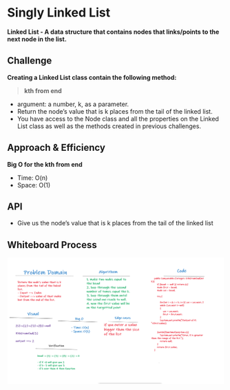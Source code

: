 # Singly Linked List
**Linked List - A data structure that contains nodes that links/points to the next node in the list.**

## Challenge

**Creating a Linked List class contain the following method:**

> **kth from end**
- argument: a number, k, as a parameter.
- Return the node’s value that is k places from the tail of the linked list.
- You have access to the Node class and all the properties on the Linked List class as well as the methods created in previous challenges.


## Approach & Efficiency

**Big O for the kth from end**
- Time: O(n)
- Space: O(1)


## API
- Give us the node’s value that is k places from the tail of the linked list

## Whiteboard Process
![kth_from_end](linked-list-kth.png)